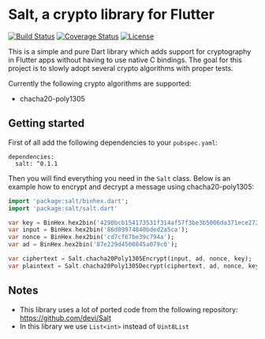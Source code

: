 # Salt, a crypto library for Flutter
[![Build Status](https://travis-ci.com/gi097/salt.svg?branch=develop)](https://travis-ci.com/gi097/salt)
[![Coverage Status](https://coveralls.io/repos/github/gi097/salt/badge.svg?branch=develop&service=github)](https://coveralls.io/github/gi097/salt?branch=develop)
[![License](https://img.shields.io/badge/License-MIT-blue.svg)](LICENSE)

This is a simple and pure Dart library which adds support for cryptography in Flutter apps without
having to use native C bindings. The goal for this project is to slowly adopt several crypto
algorithms with proper tests.

Currently the following crypto algorithms are supported:

- chacha20-poly1305

## Getting started
First of all add the following dependencies to your `pubspec.yaml`:

```
dependencies:
  salt: ^0.1.1
```

Then you will find everything you need in the `Salt` class. Below is an example how to
encrypt and decrypt a message using chacha20-poly1305:

```dart
import 'package:salt/binhex.dart';
import 'package:salt/salt.dart'

var key = BinHex.hex2bin('4290bcb154173531f314af57f3be3b5006da371ece272afa1b5dbdd1100a1007');
var input = BinHex.hex2bin('86d09974840bded2a5ca');
var nonce = BinHex.hex2bin('cd7cf67be39c794a');
var ad = BinHex.hex2bin('87e229d4500845a079c0');

var ciphertext = Salt.chacha20Poly1305Encrypt(input, ad, nonce, key);
var plaintext = Salt.chacha20Poly1305Decrypt(ciphertext, ad, nonce, key);
```

## Notes
- This library uses a lot of ported code from the following repository: https://github.com/devi/Salt
- In this library we use `List<int>` instead of `Uint8List`
